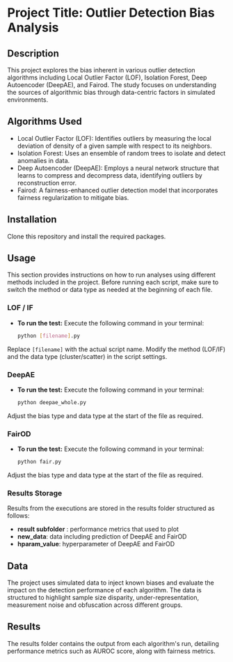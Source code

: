 # Project Title: Outlier Detection Bias Analysis

## Description
This project explores the bias inherent in various outlier detection algorithms including Local Outlier Factor (LOF), Isolation Forest, Deep Autoencoder (DeepAE), and Fairod. The study focuses on understanding the sources of algorithmic bias through data-centric factors in simulated environments.

## Algorithms Used
- Local Outlier Factor (LOF): Identifies outliers by measuring the local deviation of density of a given sample with respect to its neighbors.
- Isolation Forest: Uses an ensemble of random trees to isolate and detect anomalies in data.
- Deep Autoencoder (DeepAE): Employs a neural network structure that learns to compress and decompress data, identifying outliers by reconstruction error.
- Fairod: A fairness-enhanced outlier detection model that incorporates fairness regularization to mitigate bias.

## Installation
Clone this repository and install the required packages.

## Usage
This section provides instructions on how to run analyses using different methods included in the project. Before running each script, make sure to switch the method or data type as needed at the beginning of each file.

### LOF / IF
- **To run the test:** Execute the following command in your terminal:
  ```bash
  python [filename].py
Replace `[filename]` with the actual script name. Modify the method (LOF/IF) and the data type (cluster/scatter) in the script settings.

### DeepAE
- **To run the test:** Execute the following command in your terminal:
  ```bash
  python deepae_whole.py
Adjust the bias type and data type at the start of the file as required.

### FairOD
- **To run the test:** Execute the following command in your terminal:
  ```bash
  python fair.py
Adjust the bias type and data type at the start of the file as required.

### Results Storage
Results from the executions are stored in the results folder structured as follows:
- **result subfolder** : performance metrics that used to plot
- **new_data**: data including prediction of DeepAE and FairOD
- **hparam_value**: hyperparameter of DeepAE and FairOD
  
## Data
The project uses simulated data to inject known biases and evaluate the impact on the detection performance of each algorithm. The data is structured to highlight sample size disparity, under-representation, measurement noise and obfuscation across different groups.

## Results
The results folder contains the output from each algorithm's run, detailing performance metrics such as AUROC score, along with fairness metrics.
